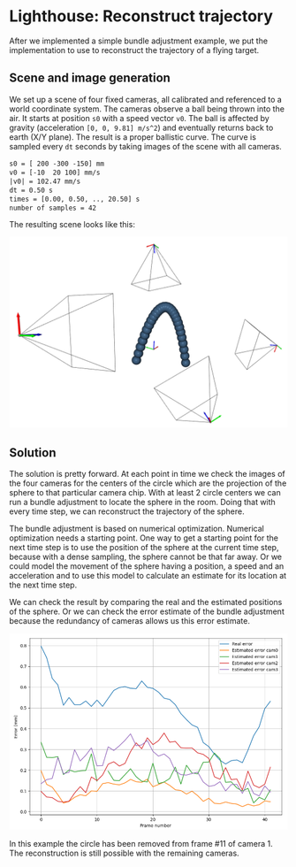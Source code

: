 # Lighthouse: Reconstruct trajectory

After we implemented a simple bundle adjustment example, we put the implementation to use to reconstruct the trajectory of a flying target.

## Scene and image generation

We set up a scene of four fixed cameras, all calibrated and referenced to a world coordinate system. The cameras observe a ball being thrown into the air. It starts at position `s0` with a speed vector `v0`. The ball is affected by gravity (acceleration `[0, 0, 9.81] m/s^2`) and eventually returns back to earth (X/Y plane). The result is a proper ballistic curve. The curve is sampled every `dt` seconds by taking images of the scene with all cameras.

```
s0 = [ 200 -300 -150] mm
v0 = [-10  20 100] mm/s
|v0| = 102.47 mm/s
dt = 0.50 s
times = [0.00, 0.50, .., 20.50] s
number of samples = 42
```

The resulting scene looks like this:

![](images/scene.png)

## Solution

The solution is pretty forward. At each point in time we check the images of the four cameras for the centers of the circle which are the projection of the sphere to that particular camera chip. With at least 2 circle centers we can run a bundle adjustment to locate the sphere in the room. Doing that with every time step, we can reconstruct the trajectory of the sphere.

The bundle adjustment is based on numerical optimization. Numerical optimization needs a starting point. One way to get a starting point for the next time step is to use the position of the sphere at the current time step, because with a dense sampling, the sphere cannot be that far away. Or we could model the movement of the sphere having a position, a speed and an acceleration and to use this model to calculate an estimate for its location at the next time step.

We can check the result by comparing the real and the estimated positions of the sphere. Or we can check the error estimate of the bundle adjustment because the redundancy of cameras allows us this error estimate.

![](images/errors.png)

In this example the circle has been removed from frame #11 of camera 1. The reconstruction is still possible with the remaining cameras.